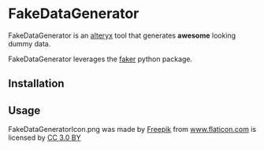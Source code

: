 # FakeDataGenerator
FakeDataGenerator is an [alteryx](https://www.alteryx.com/) tool that generates **awesome** looking dummy data.

FakeDataGenerator leverages the [faker](https://github.com/joke2k/faker) python package.

## Installation

## Usage

FakeDataGeneratorIcon.png was made by <a href="http://www.freepik.com" title="Freepik">Freepik</a> from <a href="https://www.flaticon.com/" title="Flaticon">www.flaticon.com</a> is licensed by <a href="http://creativecommons.org/licenses/by/3.0/" title="Creative Commons BY 3.0" target="_blank">CC 3.0 BY</a></div>
